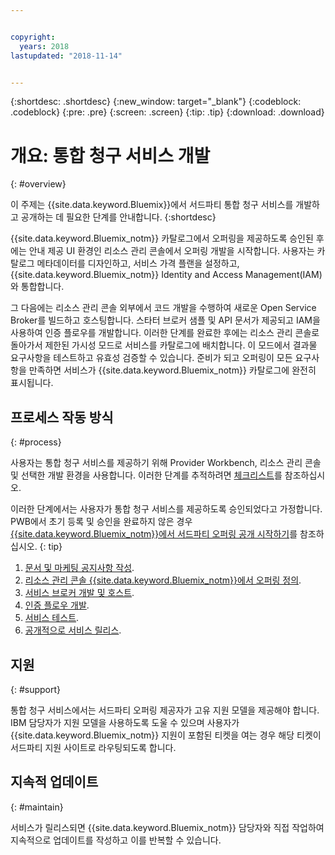 ```yaml
---


copyright:
  years: 2018
lastupdated: "2018-11-14"


---
```


{:shortdesc: .shortdesc}
{:new_window: target="_blank"}
{:codeblock: .codeblock}
{:pre: .pre}
{:screen: .screen}
{:tip: .tip}
{:download: .download}

# 개요: 통합 청구 서비스 개발
{: #overview}

이 주제는 {{site.data.keyword.Bluemix}}에서 서드파티 통합 청구 서비스를 개발하고 공개하는 데 필요한 단계를 안내합니다. 
{:shortdesc}

{{site.data.keyword.Bluemix_notm}} 카탈로그에서 오퍼링을 제공하도록 승인된 후에는 안내 제공 UI 환경인 리소스 관리 콘솔에서 오퍼링 개발을 시작합니다. 사용자는 카탈로그 메타데이터를 디자인하고, 서비스 가격 플랜을 설정하고, {{site.data.keyword.Bluemix_notm}} Identity and Access Management(IAM)와 통합합니다. 

그 다음에는 리소스 관리 콘솔 외부에서 코드 개발을 수행하여 새로운 Open Service Broker를 빌드하고 호스팅합니다. 스타터 브로커 샘플 및 API 문서가 제공되고 IAM을 사용하여 인증 플로우를 개발합니다. 이러한 단계를 완료한 후에는 리소스 관리 콘솔로 돌아가서 제한된 가시성 모드로 서비스를 카탈로그에 배치합니다. 이 모드에서 결과물 요구사항을 테스트하고 유효성 검증할 수 있습니다. 준비가 되고 오퍼링이 모든 요구사항을 만족하면 서비스가 {{site.data.keyword.Bluemix_notm}} 카탈로그에 완전히 표시됩니다.


## 프로세스 작동 방식
{: #process}

사용자는 통합 청구 서비스를 제공하기 위해 Provider Workbench, 리소스 관리 콘솔 및 선택한 개발 환경을 사용합니다. 이러한 단계를 추적하려면 [체크리스트](/docs/third-party/checklist.html#checklist)를 참조하십시오.

이러한 단계에서는 사용자가 통합 청구 서비스를 제공하도록 승인되었다고 가정합니다. PWB에서 초기 등록 및 승인을 완료하지 않은 경우 [{{site.data.keyword.Bluemix_notm}}에서 서드파티 오퍼링 공개 시작하기](/docs/third-party/index.md)를 참조하십시오.
{: tip}

1. [문서 및 마케팅 공지사항 작성](/docs/third-party/cis1-docs-marketing.html).
2. [리소스 관리 콘솔 {{site.data.keyword.Bluemix_notm}}에서 오퍼링 정의](/docs/third-party/cis2-rmc-define.html).
3. [서비스 브로커 개발 및 호스트](/docs/third-party/cis3-broker.html).
4. [인증 플로우 개발](/docs/third-party/cis5-iam.html).
5. [서비스 테스트](/docs/third-party/cis4-rmc-publish.html).
6. [공개적으로 서비스 릴리스](/docs/third-party/cis6-ga.html).

## 지원
{: #support}

통합 청구 서비스에서는 서드파티 오퍼링 제공자가 고유 지원 모델을 제공해야 합니다. IBM 담당자가 지원 모델을 사용하도록 도울 수 있으며 사용자가 {{site.data.keyword.Bluemix_notm}} 지원이 포함된 티켓을 여는 경우 해당 티켓이 서드파티 지원 사이트로 라우팅되도록 합니다.

## 지속적 업데이트
{: #maintain}

서비스가 릴리스되면 {{site.data.keyword.Bluemix_notm}} 담당자와 직접 작업하여 지속적으로 업데이트를 작성하고 이를 반복할 수 있습니다.



